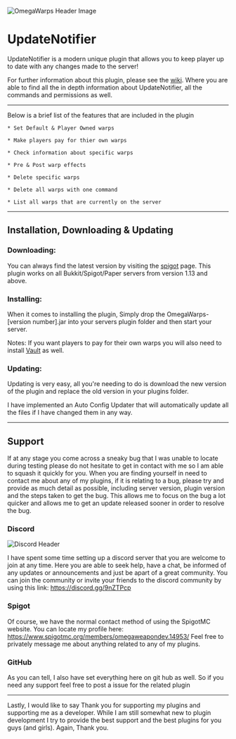 ![OmegaWarps Header Image](https://i.imgur.com/Z2TBr3E.png)

# **UpdateNotifier**

UpdateNotifier is a modern unique plugin that allows you to keep player up to date with any changes made to the server!

For further information about this plugin, please see the [wiki](https://github.com/OmegaWeaponDev/OmegaWarps/wiki). Where you are able to find all the in depth information about UpdateNotifier, all the commands and permissions as well.

***

Below is a brief list of the features that are included in the plugin

    * Set Default & Player Owned warps
    
    * Make players pay for thier own warps
    
    * Check information about specific warps
    
    * Pre & Post warp effects
    
    * Delete specific warps
    
    * Delete all warps with one command
    
    * List all warps that are currently on the server

***

## Installation, Downloading & Updating

### Downloading:

You can always find the latest version by visiting the [spigot](https://www.spigotmc.org/resources/omeganames.78327/)
page. This plugin works on all Bukkit/Spigot/Paper servers from version 1.13 and above.

### Installing:

When it comes to installing the plugin, Simply drop the OmegaWarps-[version number].jar into your servers plugin folder and then start your server.

Notes: If you want players to pay for their own warps you will also need to install [Vault](https://www.spigotmc.org/resources/vault.34315/) as well.

### Updating:

Updating is very easy, all you're needing to do is download the new version of the plugin and replace the old version in your plugins folder.

I have implemented an Auto Config Updater that will automatically update all the files if I have changed them in any way.

***

## **Support**

If at any stage you come across a sneaky bug that I was unable to locate during testing please do not hesitate to get in contact with me so I am able to squash it quickly for you. When you are finding yourself in need to contact me about any of my plugins, if it is relating to a bug, please try and provide as much detail as possible, including server version, plugin version and the steps taken to get the bug. This allows me to focus on the bug a lot quicker and allows me to get an update released sooner in order to resolve the bug.

### **Discord**
![Discord Header](https://i.imgur.com/yQIZDR6.png)

I have spent some time setting up a discord server that you are welcome to join at any time. Here you are able to seek help, have a chat, be informed of any updates or announcements and just be apart of a great community. You can join the community or invite your friends to the discord community by using this link: https://discord.gg/9nZTPcp

### **Spigot**

Of course, we have the normal contact method of using the SpigotMC website. You can locate my profile here: https://www.spigotmc.org/members/omegaweapondev.14953/ Feel free to privately message me about anything related to any of my plugins.

### **GitHub**

As you can tell, I also have set everything here on git hub as well. So if you need any support feel free to post a issue for the related plugin

***

Lastly, I would like to say Thank you for supporting my plugins and supporting me as a developer. While I am still somewhat new to plugin development I try to provide the best support and the best plugins for you guys (and girls). Again, Thank you. 